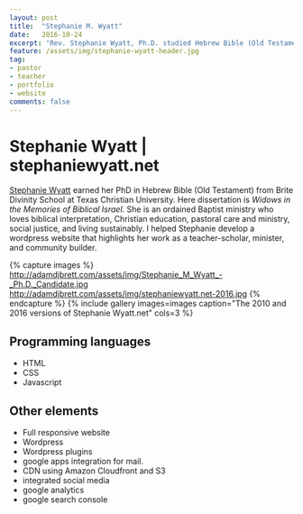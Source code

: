 ```yaml
---
layout: post
title:  "Stephanie M. Wyatt"
date:   2016-10-24
excerpt: "Rev. Stephanie Wyatt, Ph.D. studied Hebrew Bible (Old Testament) at Brite Divinity School. Her dissertation is Widows in the Memories of Biblical Israel."
feature: /assets/img/stephanie-wyatt-header.jpg
tag:
- pastor
- teacher
- portfolio
- website
comments: false
---
```

<meta property="article:author" content="https://www.facebook.com/adamdjbrett" />

# Stephanie Wyatt | stephaniewyatt.net
[Stephanie Wyatt](http://stephaniewyatt.net) earned her PhD in Hebrew Bible (Old Testament) from Brite Divinity School at Texas Christian University. Here dissertation is _Widows in the Memories of Biblical Israel_. She is an ordained Baptist ministry who loves biblical interpretation, Christian education, pastoral care and ministry, social justice, and living sustainably.
I helped Stephanie develop a wordpress website that highlights her work as a teacher-scholar, minister, and community builder.

{% capture images %}
	http://adamdjbrett.com/assets/img/Stephanie_M_Wyatt_-_Ph.D._Candidate.jpg
	http://adamdjbrett.com/assets/img/stephaniewyatt.net-2016.jpg
{% endcapture %}
{% include gallery images=images caption="The 2010 and 2016 versions of Stephanie Wyatt.net" cols=3 %}

## Programming languages
* HTML
* CSS
* Javascript


## Other elements
* Full responsive website
* Wordpress
* Wordpress plugins
* google apps integration for mail.
* CDN using Amazon Cloudfront and S3
* integrated social media
* google analytics
* google search console
 


